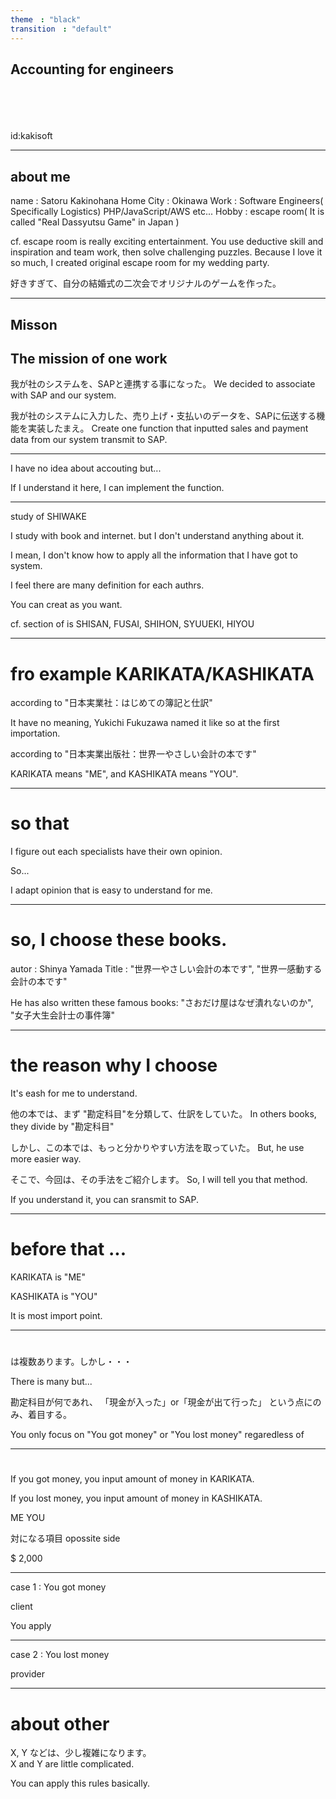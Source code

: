 ```yaml
---
theme　: "black"
transition　: "default"
---
```

## Accounting for engineers

<br>
<br>
<br>
<br>
id:kakisoft

---

## about me

name : Satoru Kakinohana
Home City : Okinawa
Work : Software Engineers( Specifically Logistics)
       PHP/JavaScript/AWS etc...
Hobby : escape room( It is called "Real Dassyutsu Game" in Japan )

cf. escape room is really exciting entertainment.
You use deductive skill and inspiration and team work, then solve challenging puzzles.
Because I love it so much, I created original escape room for my wedding party.

好きすぎて、自分の結婚式の二次会でオリジナルのゲームを作った。

---

## Misson
## The mission of one work

我が社のシステムを、SAPと連携する事になった。
We decided to associate with SAP and our system.

我が社のシステムに入力した、売り上げ・支払いのデータを、SAPに伝送する機能を実装したまえ。
Create one function that inputted sales and payment data from our system transmit to SAP.

---

I have no idea about accouting but...


If I understand it here, I can implement the function.

---

study of SHIWAKE

I study with book and internet. but I don't understand anything about it.

I mean, I don't know how to apply all the information that I have got to system.

I feel there are many definition for each authrs.


<accounting title>


You can creat <accounting title> as you want.


cf. section of <accounting title> is SHISAN, FUSAI, SHIHON, SYUUEKI, HIYOU

---

# fro example KARIKATA/KASHIKATA

according to "日本実業社：はじめての簿記と仕訳"

It have no meaning, Yukichi Fukuzawa named it like so at the first importation.

according to "日本実業出版社：世界一やさしい会計の本です"

KARIKATA means "ME", and KASHIKATA means "YOU".

---

# so that

I figure out each specialists have their own opinion.

So...

I adapt opinion that is easy to understand for me.

---

# so, I choose these books.

autor : Shinya Yamada
Title : "世界一やさしい会計の本です", "世界一感動する会計の本です"

He has also written these famous books: "さおだけ屋はなぜ潰れないのか", "女子大生会計士の事件簿"


---

# the reason why I choose

It's eash for me to understand.


他の本では、まず "勘定科目"を分類して、仕訳をしていた。
In others books, they divide by "勘定科目"


しかし、この本では、もっと分かりやすい方法を取っていた。
But, he use more easier way.


そこで、今回は、その手法をご紹介します。
So, I will tell you that method.


If you understand it, you can sransmit to SAP.

---

# before that ...

KARIKATA is "ME"

KASHIKATA is "YOU"

It is most import point.

---

# 

<accounting title> は複数あります。しかし・・・

There is many <accounting title> but...



勘定科目が何であれ、
「現金が入った」or「現金が出て行った」
という点にのみ、着目する。


You only focus on "You got money" or "You lost money"
regaredless of <accounting title>

---

# 

If you got money, you input amount of money in KARIKATA.

If you lost money, you input amount of money in KASHIKATA.


ME    YOU


対になる項目
opossite side

$ 2,000

---

case 1 : You got money

client

You apply <accounting title>


---

case 2 : You lost money  

provider  

---

# about other <accounting title>

X, Y などは、少し複雑になります。  
X and Y are little complicated.  

You can apply this rules basically.  



